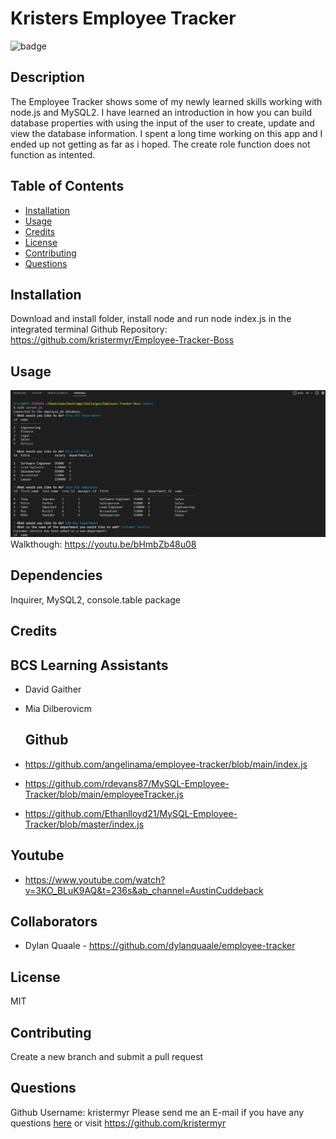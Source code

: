 # Kristers Employee Tracker
  ![badge](https://img.shields.io/badge/license-MIT-green.svg)    

  
  ## Description
The Employee Tracker shows some of my newly learned skills working with node.js and MySQL2. I have learned an introduction in how you can build database properties with using the input of the user to create, update and view the database information. I spent a long time working on this app and I ended up not getting as far as i hoped. The create role function does not function as intented.  
  
  ## Table of Contents
  * [Installation](#installation)
  * [Usage](#usage)
  * [Credits](#credits)
  * [License](#license)
  * [Contributing](#contributing)
  * [Questions](#questions)

  ## Installation
  Download and install folder, install node and run node index.js in the integrated terminal
  Github Repository: https://github.com/kristermyr/Employee-Tracker-Boss

  ## Usage
  ![](./assets/images/screenshot.png)
  Walkthough: https://youtu.be/bHmbZb48u08

  ## Dependencies
  Inquirer, MySQL2, console.table package
  ## Credits
 
  ## BCS Learning Assistants 

* David Gaither
* Mia Dilberovicm

  ## Github
* https://github.com/angelinama/employee-tracker/blob/main/index.js
* https://github.com/rdevans87/MySQL-Employee-Tracker/blob/main/employeeTracker.js
* https://github.com/Ethanlloyd21/MySQL-Employee-Tracker/blob/master/index.js

## Youtube
* https://www.youtube.com/watch?v=3KO_BLuK9AQ&t=236s&ab_channel=AustinCuddeback

## Collaborators
  * Dylan Quaale - https://github.com/dylanquaale/employee-tracker

  ## License
  MIT

  ## Contributing
  Create a new branch and submit a pull request

  ## Questions
  Github Username: kristermyr
  Please send me an E-mail if you have any questions [here](mailto:krister90@gmail.com) or visit https://github.com/kristermyr

